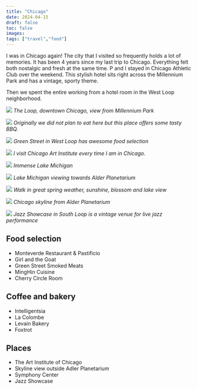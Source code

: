 ```yaml
---
title: "Chicago"
date: 2024-04-15
draft: false
toc: false
images:
tags: ["travel","food"]
---
```


I was in Chicago again! The city that I visited so frequently holds a lot of memories. It has been 4 years since my last trip to Chicago.
Everything felt both nostalgic and fresh at the same time. P and I stayed in Chicago Athletic Club over the weekend. This stylish hotel sits right across the Millennium Park and has a vintage, sporty theme.

Then we spent the entire working from a hotel room in the West Loop neighborhood.

![](/chicago/the-loop.JPEG)
*The Loop, downtown Chicago, view from Millennium Park*

![](/chicago/smoked-meats.JPEG)
*Originally we did not plan to eat here but this place offers some tasty BBQ.*

![](/chicago/green-street.JPEG)
*Green Street in West Loop has awesome food selection*

![](/chicago/art-institute.JPEG)
*I visit Chicago Art Institute every time I am in Chicago.*

![](/chicago/lake.JPEG)
*Immense Lake Michigan*

![](/chicago/lake-michigan.JPEG)
*Lake Michigan viewing towards Alder Planetarium*

![](/chicago/field.JPEG)
*Walk in great spring weather, sunshine, blossom and lake view*

![](/chicago/skyline.JPEG)
*Chicago skyline from Alder Planetarium*

![](/chicago/jazz-showcase.JPEG)
*Jazz Showcase in South Loop is a vintage venue for live jazz performance*


## Food selection
- Monteverde Restaurant & Pastificio
- Girl and the Goat
- Green Street Smoked Meats
- MingHin Cuisine
- Cherry Circle Room

## Coffee and bakery
- Intelligentsia
- La Colombe
- Levain Bakery
- Foxtrot

## Places
- The Art Institute of Chicago
- Skyline view outside Adler Planetarium
- Symphony Center
- Jazz Showcase

